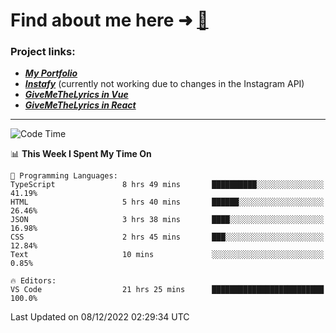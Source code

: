 # Find about me here ➜ [🧑](https://pauabella.dev)

### Project links:
- ***[My Portfolio](https://pauabella.dev)***
- ***[Instafy](https://instafy.me)*** (currently not working due to changes in the Instagram API)
- ***[GiveMeTheLyrics in Vue](https://lyrics.pauabella.dev)***
- ***[GiveMeTheLyrics in React](https://pauabella.dev/GiveMeTheLyrics)***

---
<!--START_SECTION:waka-->
![Code Time](http://img.shields.io/badge/Code%20Time-1%2C721%20hrs%203%20mins-blue)

📊 **This Week I Spent My Time On** 

```text
💬 Programming Languages: 
TypeScript               8 hrs 49 mins       ██████████░░░░░░░░░░░░░░░   41.19% 
HTML                     5 hrs 40 mins       ██████░░░░░░░░░░░░░░░░░░░   26.46% 
JSON                     3 hrs 38 mins       ████░░░░░░░░░░░░░░░░░░░░░   16.98% 
CSS                      2 hrs 45 mins       ███░░░░░░░░░░░░░░░░░░░░░░   12.84% 
Text                     10 mins             ░░░░░░░░░░░░░░░░░░░░░░░░░   0.85%

🔥 Editors: 
VS Code                  21 hrs 25 mins      █████████████████████████   100.0%

```


 Last Updated on 08/12/2022 02:29:34 UTC
<!--END_SECTION:waka-->

